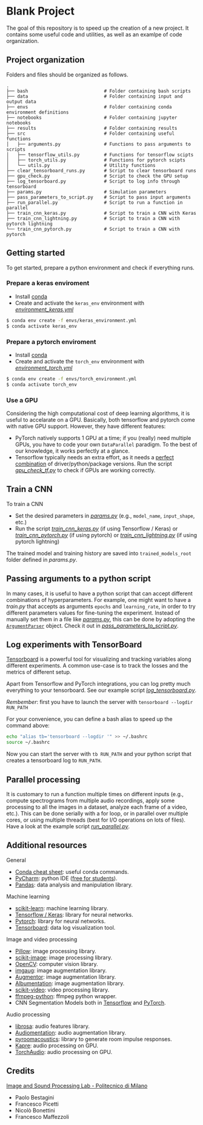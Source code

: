 # Blank Project
The goal of this repository is to speed up the creation of a new project.
It contains some useful code and utilities, as well as an examlpe of code organization.


## Project organization
Folders and files should be organized as follows.

    .
    ├── bash                            # Folder containing bash scripts
    ├── data                            # Folder containing input and output data
    ├── envs                            # Folder containing conda environment definitions
    ├── notebooks                       # Folder containing jupyter notebooks
    ├── results                         # Folder containing results
    ├── src                             # Folder containing useful functions
    │   ├── arguments.py                # Functions to pass arguments to scripts
    │   ├── tensorflow_utils.py         # Functions for tensorflow scipts
    │   ├── torch_utils.py              # Functions for pytorch scipts
    │   └── utils.py                    # Utility functions
    ├── clear_tensorboard_runs.py       # Script to clear tensorboard runs
    ├── gpu_check.py                    # Script to check the GPU setup
    ├── log_tensorboard.py              # Script to log info through tensorboard
    ├── params.py                       # Simulation parameters
    ├── pass_parameters_to_script.py    # Script to pass input arguments
    ├── run_parallel.py                 # Script to run a function in parallel
    ├── train_cnn_keras.py              # Script to train a CNN with Keras
    ├── train_cnn_lightning.py          # Script to train a CNN with pytorch lightning
    └── train_cnn_pytorch.py            # Script to train a CNN with pytorch


## Getting started
To get started, prepare a python environment and check if everything runs.

### Prepare a keras enviroment
- Install [conda](https://docs.conda.io/en/latest/miniconda.html)
- Create and activate the `keras_env` environment with [*environment_keras.yml*](envs/environment_keras.yml)
```bash
$ conda env create -f envs/keras_environment.yml
$ conda activate keras_env
```

### Prepare a pytorch enviroment
- Install [conda](https://docs.conda.io/en/latest/miniconda.html)
- Create and activate the `torch_env` environment with [*environment_torch.yml*](envs/environment_torch.yml)
```bash
$ conda env create -f envs/torch_environment.yml
$ conda activate torch_env
```

### Use a GPU
Considering the high computational cost of deep learning algorithms, it is useful to accelarate on a GPU.
Basically, both tensorflow and pytorch come with native GPU support. However, they have different features:
- PyTorch natively supports 1 GPU at a time; if you (really) need multiple GPUs, you have to code your own 
`DataParallel` paradigm. To the best of our knowledge, it works perfectly at a glance.
- Tensorflow typically needs an extra effort, as it needs a [perfect combination](https://www.tensorflow.org/install/source#gpu) of driver/python/package versions. Run the script [*gpu_check_tf.py*](gpu_check_tf.py) to check if GPUs are working correctly.


## Train a CNN
To train a CNN
- Set the desired parameters in [*params.py*](params.py) (e.g., `model_name`, `input_shape`, etc.)
- Run the script [*train_cnn_keras.py*](train_cnn_keras.py) (if using Tensorflow / Keras) or
  [*train_cnn_pytorch.py*](train_cnn_pytorch.py) (if using pytorch) or
  [*train_cnn_lightning.py*](train_cnn_lightning.py) (if using pytorch lightning)
  
The trained model and training history are saved into `trained_models_root` folder defined in *params.py*.


## Passing arguments to a python script
In many cases, it is useful to have a python script that can accept different combinations of hyperparameters.
For example, one might want to have a *train.py* that accepts as arguments `epochs` and `learning_rate`, 
in order to try different parameters values for fine-tuning the experiment.
Instead of manually set them in a file like [*params.py*](params.py), this can be done by adopting the 
[`ArgumentParser`](https://docs.python.org/3/library/argparse.html) object.
Check it out in [*pass_parameters_to_script.py*](pass_parameters_to_script.py).


## Log experiments with TensorBoard
[Tensorboard](https://www.tensorflow.org/tensorboard/) is a powerful tool for visualizing and tracking variables along
different experiments.
A common use-case is to track the losses and the metrics of different setup.

Apart from Tensorflow and PyTorch integrations, you can log pretty much everything to your tensorboard.
See our example script [*log_tensorboard.py*](log_tensorboard.py).

*Rembember*: first you have to launch the server with `tensorboard --logdir RUN_PATH`

For your convenience, you can define a bash alias to speed up the command above:
```bash
echo "alias tb='tensorboard --logdir '" >> ~/.bashrc
source ~/.bashrc
```
Now you can start the server with `tb RUN_PATH` and your python script that creates a tensorboard log to `RUN_PATH`.


## Parallel processing
It is customary to run a function multiple times on different inputs (e.g., compute spectrograms from multiple audio
recordings, apply some processing to all the images in a dataset, analyze each frame of a video, etc.).
This can be done serially with a for loop, or in parallel over multiple cores, or using multiple threads (best for I/O operations on lots of files).
Have a look at the example script [*run_parallel.py*](run_parallel.py).


## Additional resources
General
- [Conda cheat sheet](https://docs.conda.io/projects/conda/en/latest/user-guide/cheatsheet.html): useful conda commands.
- [PyCharm](https://www.jetbrains.com/pycharm/): python IDE ([free for students](https://www.jetbrains.com/community/education/#students)).
- [Pandas](https://pandas.pydata.org/docs/getting_started/index.html): data analysis and manipulation library.

Machine learning
- [scikit-learn](https://scikit-learn.org/stable/tutorial/index.html): machine learning library.
- [Tensorflow / Keras](https://www.tensorflow.org/tutorials): library for neural networks.
- [Pytorch](https://pytorch.org/tutorials/): library for neural networks.
- [Tensorboard](https://www.tensorflow.org/tensorboard/get_started): data log visualization tool.

Image and video processing
- [Pillow](https://pillow.readthedocs.io/en/stable/): image processing library.
- [scikit-image](https://scikit-image.org/): image processing library.
- [OpenCV](https://opencv.org/): computer vision library.
- [imgaug](https://imgaug.readthedocs.io/en/latest/): image augmentation library.
- [Augmentor](https://augmentor.readthedocs.io/en/master/): image augmentation library.
- [Albumentation](https://albumentations.ai/): image augmentation library.
- [scikit-video](http://www.scikit-video.org/): video processing library.
- [ffmpeg-python](https://github.com/kkroening/ffmpeg-python): ffmpeg python wrapper.
- CNN Segmentation Models both in [Tensorflow](https://github.com/qubvel/segmentation_models) and [PyTorch](https://github.com/qubvel/segmentation_models.pytorch).

Audio processing
- [librosa](https://librosa.org/): audio features library.
- [Audiomentation](https://github.com/iver56/audiomentations): audio augmentation library.
- [pyroomacoustics](https://pyroomacoustics.readthedocs.io/): library to generate room impulse responses.
- [Kapre](https://github.com/keunwoochoi/kapre): audio processing on GPU.
- [TorchAudio](https://pytorch.org/audio/stable/index.html): audio processing on GPU.


## Credits
[Image and Sound Processing Lab - Politecnico di Milano](http://ispl.deib.polimi.it/)
- Paolo Bestagini
- Francesco Picetti
- Nicolò Bonettini
- Francesco Maffezzoli
